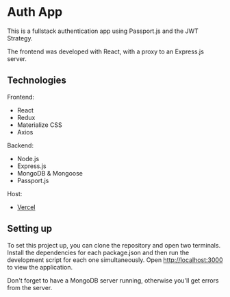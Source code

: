 # Auth App

This is a fullstack authentication app using Passport.js and the JWT Strategy.

The frontend was developed with React, with a proxy to an Express.js server.

## Technologies

Frontend:

- React
- Redux
- Materialize CSS
- Axios

Backend:

- Node.js
- Express.js
- MongoDB & Mongoose
- Passport.js

Host:

- [Vercel]()

## Setting up

To set this project up, you can clone the repository and open two terminals. Install the dependencies for each package.json and then run the development script for each one simultaneously. Open [http://localhost:3000](http://localhost:3000) to view the application.

Don't forget to have a MongoDB server running, otherwise you'll get errors from the server.
